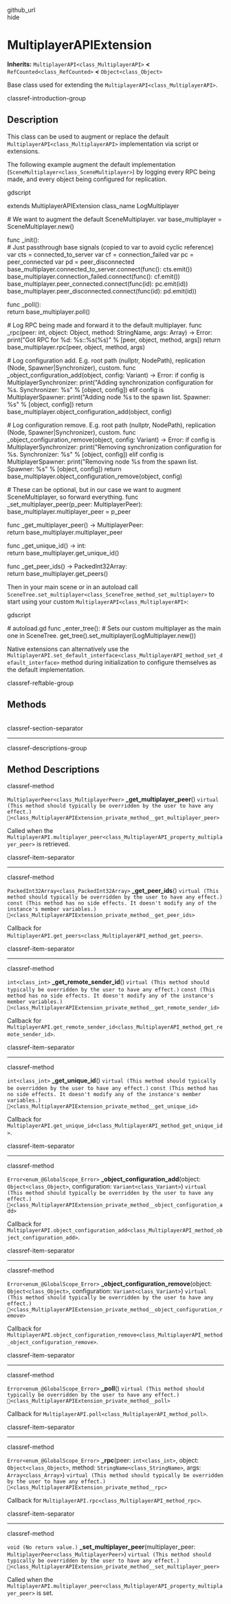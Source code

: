 github\_url  
hide

# MultiplayerAPIExtension

**Inherits:** `MultiplayerAPI<class_MultiplayerAPI>` **&lt;**
`RefCounted<class_RefCounted>` **&lt;** `Object<class_Object>`

Base class used for extending the
`MultiplayerAPI<class_MultiplayerAPI>`.

classref-introduction-group

## Description

This class can be used to augment or replace the default
`MultiplayerAPI<class_MultiplayerAPI>` implementation via script or
extensions.

The following example augment the default implementation
(`SceneMultiplayer<class_SceneMultiplayer>`) by logging every RPC being
made, and every object being configured for replication.

gdscript

extends MultiplayerAPIExtension class\_name LogMultiplayer

\# We want to augment the default SceneMultiplayer. var
base\_multiplayer = SceneMultiplayer.new()

func \_init():  
\# Just passthrough base signals (copied to var to avoid cyclic
reference) var cts = connected\_to\_server var cf = connection\_failed
var pc = peer\_connected var pd = peer\_disconnected
base\_multiplayer.connected\_to\_server.connect(func(): cts.emit())
base\_multiplayer.connection\_failed.connect(func(): cf.emit())
base\_multiplayer.peer\_connected.connect(func(id): pc.emit(id))
base\_multiplayer.peer\_disconnected.connect(func(id): pd.emit(id))

func \_poll():  
return base\_multiplayer.poll()

\# Log RPC being made and forward it to the default multiplayer. func
\_rpc(peer: int, object: Object, method: StringName, args: Array) -&gt;
Error: print("Got RPC for %d: %s::%s(%s)" % \[peer, object, method,
args\]) return base\_multiplayer.rpc(peer, object, method, args)

\# Log configuration add. E.g. root path (nullptr, NodePath),
replication (Node, Spawner|Synchronizer), custom. func
\_object\_configuration\_add(object, config: Variant) -&gt; Error: if
config is MultiplayerSynchronizer: print("Adding synchronization
configuration for %s. Synchronizer: %s" % \[object, config\]) elif
config is MultiplayerSpawner: print("Adding node %s to the spawn list.
Spawner: %s" % \[object, config\]) return
base\_multiplayer.object\_configuration\_add(object, config)

\# Log configuration remove. E.g. root path (nullptr, NodePath),
replication (Node, Spawner|Synchronizer), custom. func
\_object\_configuration\_remove(object, config: Variant) -&gt; Error: if
config is MultiplayerSynchronizer: print("Removing synchronization
configuration for %s. Synchronizer: %s" % \[object, config\]) elif
config is MultiplayerSpawner: print("Removing node %s from the spawn
list. Spawner: %s" % \[object, config\]) return
base\_multiplayer.object\_configuration\_remove(object, config)

\# These can be optional, but in our case we want to augment
SceneMultiplayer, so forward everything. func
\_set\_multiplayer\_peer(p\_peer: MultiplayerPeer):
base\_multiplayer.multiplayer\_peer = p\_peer

func \_get\_multiplayer\_peer() -&gt; MultiplayerPeer:  
return base\_multiplayer.multiplayer\_peer

func \_get\_unique\_id() -&gt; int:  
return base\_multiplayer.get\_unique\_id()

func \_get\_peer\_ids() -&gt; PackedInt32Array:  
return base\_multiplayer.get\_peers()

Then in your main scene or in an autoload call
`SceneTree.set_multiplayer<class_SceneTree_method_set_multiplayer>` to
start using your custom `MultiplayerAPI<class_MultiplayerAPI>`:

gdscript

\# autoload.gd func \_enter\_tree(): \# Sets our custom multiplayer as
the main one in SceneTree.
get\_tree().set\_multiplayer(LogMultiplayer.new())

Native extensions can alternatively use the
`MultiplayerAPI.set_default_interface<class_MultiplayerAPI_method_set_default_interface>`
method during initialization to configure themselves as the default
implementation.

classref-reftable-group

## Methods

<table>
<tbody>
<tr>
</tr>
<tr>
</tr>
<tr>
</tr>
<tr>
</tr>
<tr>
</tr>
<tr>
</tr>
<tr>
</tr>
<tr>
</tr>
<tr>
</tr>
</tbody>
</table>

classref-section-separator

------------------------------------------------------------------------

classref-descriptions-group

## Method Descriptions

classref-method

`MultiplayerPeer<class_MultiplayerPeer>` **\_get\_multiplayer\_peer**()
`virtual (This method should typically be overridden by the user to have any effect.)`
`🔗<class_MultiplayerAPIExtension_private_method__get_multiplayer_peer>`

Called when the
`MultiplayerAPI.multiplayer_peer<class_MultiplayerAPI_property_multiplayer_peer>`
is retrieved.

classref-item-separator

------------------------------------------------------------------------

classref-method

`PackedInt32Array<class_PackedInt32Array>` **\_get\_peer\_ids**()
`virtual (This method should typically be overridden by the user to have any effect.)`
`const (This method has no side effects. It doesn't modify any of the instance's member variables.)`
`🔗<class_MultiplayerAPIExtension_private_method__get_peer_ids>`

Callback for
`MultiplayerAPI.get_peers<class_MultiplayerAPI_method_get_peers>`.

classref-item-separator

------------------------------------------------------------------------

classref-method

`int<class_int>` **\_get\_remote\_sender\_id**()
`virtual (This method should typically be overridden by the user to have any effect.)`
`const (This method has no side effects. It doesn't modify any of the instance's member variables.)`
`🔗<class_MultiplayerAPIExtension_private_method__get_remote_sender_id>`

Callback for
`MultiplayerAPI.get_remote_sender_id<class_MultiplayerAPI_method_get_remote_sender_id>`.

classref-item-separator

------------------------------------------------------------------------

classref-method

`int<class_int>` **\_get\_unique\_id**()
`virtual (This method should typically be overridden by the user to have any effect.)`
`const (This method has no side effects. It doesn't modify any of the instance's member variables.)`
`🔗<class_MultiplayerAPIExtension_private_method__get_unique_id>`

Callback for
`MultiplayerAPI.get_unique_id<class_MultiplayerAPI_method_get_unique_id>`.

classref-item-separator

------------------------------------------------------------------------

classref-method

`Error<enum_@GlobalScope_Error>`
**\_object\_configuration\_add**(object: `Object<class_Object>`,
configuration: `Variant<class_Variant>`)
`virtual (This method should typically be overridden by the user to have any effect.)`
`🔗<class_MultiplayerAPIExtension_private_method__object_configuration_add>`

Callback for
`MultiplayerAPI.object_configuration_add<class_MultiplayerAPI_method_object_configuration_add>`.

classref-item-separator

------------------------------------------------------------------------

classref-method

`Error<enum_@GlobalScope_Error>`
**\_object\_configuration\_remove**(object: `Object<class_Object>`,
configuration: `Variant<class_Variant>`)
`virtual (This method should typically be overridden by the user to have any effect.)`
`🔗<class_MultiplayerAPIExtension_private_method__object_configuration_remove>`

Callback for
`MultiplayerAPI.object_configuration_remove<class_MultiplayerAPI_method_object_configuration_remove>`.

classref-item-separator

------------------------------------------------------------------------

classref-method

`Error<enum_@GlobalScope_Error>` **\_poll**()
`virtual (This method should typically be overridden by the user to have any effect.)`
`🔗<class_MultiplayerAPIExtension_private_method__poll>`

Callback for `MultiplayerAPI.poll<class_MultiplayerAPI_method_poll>`.

classref-item-separator

------------------------------------------------------------------------

classref-method

`Error<enum_@GlobalScope_Error>` **\_rpc**(peer: `int<class_int>`,
object: `Object<class_Object>`, method: `StringName<class_StringName>`,
args: `Array<class_Array>`)
`virtual (This method should typically be overridden by the user to have any effect.)`
`🔗<class_MultiplayerAPIExtension_private_method__rpc>`

Callback for `MultiplayerAPI.rpc<class_MultiplayerAPI_method_rpc>`.

classref-item-separator

------------------------------------------------------------------------

classref-method

`void (No return value.)`
**\_set\_multiplayer\_peer**(multiplayer\_peer:
`MultiplayerPeer<class_MultiplayerPeer>`)
`virtual (This method should typically be overridden by the user to have any effect.)`
`🔗<class_MultiplayerAPIExtension_private_method__set_multiplayer_peer>`

Called when the
`MultiplayerAPI.multiplayer_peer<class_MultiplayerAPI_property_multiplayer_peer>`
is set.
